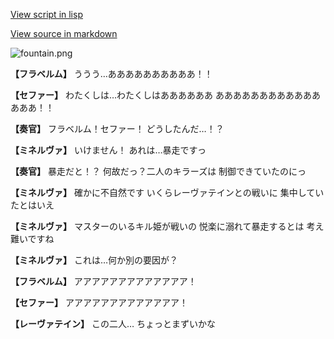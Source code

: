 [View script in lisp](../scripts/210122111.txt)

[View source in markdown](210122111.md)

![fountain.png](../images/backgrounds/fountain.png)

**【フラベルム】**
ううう…ああああああああああ！！

**【セファー】**
わたくしは…わたくしはああああああ
あああああああああああああああ！！

**【奏官】**
フラベルム！セファー！
どうしたんだ…！？

**【ミネルヴァ】**
いけません！
あれは…暴走ですっ

**【奏官】**
暴走だと！？
何故だっ？二人のキラーズは
制御できていたのにっ

**【ミネルヴァ】**
確かに不自然です
いくらレーヴァテインとの戦いに
集中していたとはいえ

**【ミネルヴァ】**
マスターのいるキル姫が戦いの
悦楽に溺れて暴走するとは
考え難いですね

**【ミネルヴァ】**
これは…何か別の要因が？

**【フラベルム】**
アアアアアアアアアアアアア！

**【セファー】**
アアアアアアアアアアアアア！

**【レーヴァテイン】**
この二人…
ちょっとまずいかな